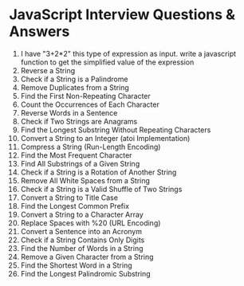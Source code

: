 # JavaScript Interview Questions & Answers
1. I have "3+2*2"  this type of expression as input. write a javascript function to get the simplified value of the expression
2. Reverse a String 
3. Check if a String is a Palindrome 
4. Remove Duplicates from a String 
5. Find the First Non-Repeating Character 
6. Count the Occurrences of Each Character 
7. Reverse Words in a Sentence 
8. Check if Two Strings are Anagrams 
9. Find the Longest Substring Without Repeating Characters 
10. Convert a String to an Integer (atoi Implementation) 
11. Compress a String (Run-Length Encoding) 
12. Find the Most Frequent Character 
13. Find All Substrings of a Given String 
14. Check if a String is a Rotation of Another String 
15. Remove All White Spaces from a String 
16. Check if a String is a Valid Shuffle of Two Strings 
17. Convert a String to Title Case 
18. Find the Longest Common Prefix 
19. Convert a String to a Character Array 
20. Replace Spaces with %20 (URL Encoding) 
21. Convert a Sentence into an Acronym 
22. Check if a String Contains Only Digits 
23. Find the Number of Words in a String 
24. Remove a Given Character from a String 
25. Find the Shortest Word in a String 
26. Find the Longest Palindromic Substring